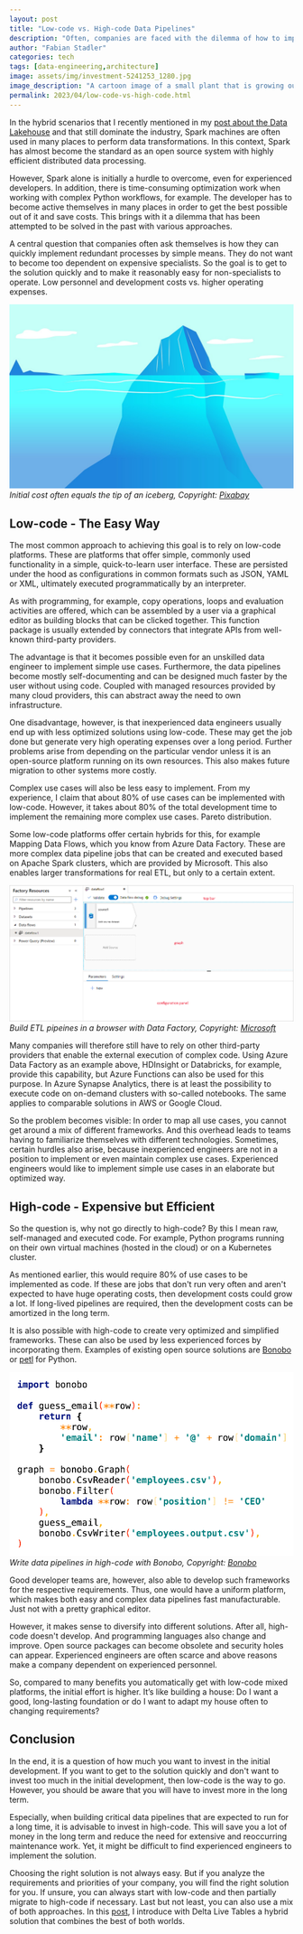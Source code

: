 ```yaml
---
layout: post
title: "Low-code vs. High-code Data Pipelines"
description: "Often, companies are faced with the dilemma of how to implement data pipelines quickly. In this post, I will explain why high-code is often the better choice."
author: "Fabian Stadler"
categories: tech
tags: [data-engineering,architecture]
image: assets/img/investment-5241253_1280.jpg
image_description: "A cartoon image of a small plant that is growing out of soil as a metaphor for investment in technological architecture."
permalink: 2023/04/low-code-vs-high-code.html
---
```


In the hybrid scenarios that I recently mentioned in my [post about the Data Lakehouse](/2023/04/data-lakehouse-as-single-source-of-truth.html) and that still dominate the industry, Spark machines are often used in many places to perform data transformations. In this context, Spark has almost become the standard as an open source system with highly efficient distributed data processing.

However, Spark alone is initially a hurdle to overcome, even for experienced developers. In addition, there is time-consuming optimization work when working with complex Python workflows, for example. The developer has to become active themselves in many places in order to get the best possible out of it and save costs. This brings with it a dilemma that has been attempted to be solved in the past with various approaches.

A central question that companies often ask themselves is how they can quickly implement redundant processes by simple means. They do not want to become too dependent on expensive specialists. So the goal is to get to the solution quickly and to make it reasonably easy for non-specialists to operate. Low personnel and development costs vs. higher operating expenses.

![A cartoon image of an iceberg that is to 80% under water and only a small tip is visible.](/assets/img/iceberg.jpg)
_Initial cost often equals the tip of an iceberg, Copyright: [Pixabay](https://pixabay.com/de/illustrations/eisberg-wasser-blau-ozean-eis-1421411/)_

## Low-code - The Easy Way

The most common approach to achieving this goal is to rely on low-code platforms. These are platforms that offer simple, commonly used functionality in a simple, quick-to-learn user interface. These are persisted under the hood as configurations in common formats such as JSON, YAML or XML, ultimately executed programmatically by an interpreter.

As with programming, for example, copy operations, loops and evaluation activities are offered, which can be assembled by a user via a graphical editor as building blocks that can be clicked together. This function package is usually extended by connectors that integrate APIs from well-known third-party providers.

The advantage is that it becomes possible even for an unskilled data engineer to implement simple use cases. Furthermore, the data pipelines become mostly self-documenting and can be designed much faster by the user without using code. Coupled with managed resources provided by many cloud providers, this can abstract away the need to own infrastructure.

One disadvantage, however, is that inexperienced data engineers usually end up with less optimized solutions using low-code. These may get the job done but generate very high operating expenses over a long period. Further problems arise from depending on the particular vendor unless it is an open-source platform running on its own resources. This also makes future migration to other systems more costly.

Complex use cases will also be less easy to implement. From my experience, I claim that about 80% of use cases can be implemented with low-code. However, it takes about 80% of the total development time to implement the remaining more complex use cases. Pareto distribution.

Some low-code platforms offer certain hybrids for this, for example Mapping Data Flows, which you know from Azure Data Factory. These are more complex data pipeline jobs that can be created and executed based on Apache Spark clusters, which are provided by Microsoft. This also enables larger transformations for real ETL, but only to a certain extent.

![An image showing the interface of Azure Data Mapping Data Flows when creating a new source at the beginning of a pipeline.](/assets/img/mapping_data_flow.png)
_Build ETL pipeines in a browser with Data Factory, Copyright: [Microsoft](https://learn.microsoft.com/de-de/azure/data-factory/concepts-data-flow-overview)_

Many companies will therefore still have to rely on other third-party providers that enable the external execution of complex code. Using Azure Data Factory as an example above, HDInsight or Databricks, for example, provide this capability, but Azure Functions can also be used for this purpose. In Azure Synapse Analytics, there is at least the possibility to execute code on on-demand clusters with so-called notebooks. The same applies to comparable solutions in AWS or Google Cloud.

So the problem becomes visible: In order to map all use cases, you cannot get around a mix of different frameworks. And this overhead leads to teams having to familiarize themselves with different technologies. Sometimes, certain hurdles also arise, because inexperienced engineers are not in a position to implement or even maintain complex use cases. Experienced engineers would like to implement simple use cases in an elaborate but optimized way.

## High-code - Expensive but Efficient

So the question is, why not go directly to high-code? By this I mean raw, self-managed and executed code. For example, Python programs running on their own virtual machines (hosted in the cloud) or on a Kubernetes cluster.

As mentioned earlier, this would require 80% of use cases to be implemented as code. If these are jobs that don't run very often and aren't expected to have huge operating costs, then development costs could grow a lot. If long-lived pipelines are required, then the development costs can be amortized in the long term.

It is also possible with high-code to create very optimized and simplified frameworks. These can also be used by less experienced forces by incorporating them. Examples of existing open source solutions are [Bonobo](https://www.bonobo-project.org/) or [petl](https://petl.readthedocs.io/en/stable/) for Python.

![A code example of the Python framework bonobo showing how one can extract CSV data with a CSV reader, add a guess email field from name and domain, and write it again with a CSV writer.](/assets/img/bonobo.png)
_Write data pipelines in high-code with Bonobo, Copyright: [Bonobo](https://www.bonobo-project.org/)_

Good developer teams are, however, also able to develop such frameworks for the respective requirements. Thus, one would have a uniform platform, which makes both easy and complex data pipelines fast manufacturable. Just not with a pretty graphical editor.

However, it makes sense to diversify into different solutions. After all, high-code doesn't develop. And programming languages also change and improve. Open source packages can become obsolete and security holes can appear. Experienced engineers are often scarce and above reasons make a company dependent on experienced personnel.

So, compared to many benefits you automatically get with low-code mixed platforms, the initial effort is higher. It’s like building a house: Do I want a good, long-lasting foundation or do I want to adapt my house often to changing requirements?

## Conclusion

In the end, it is a question of how much you want to invest in the initial development. If you want to get to the solution quickly and don't want to invest too much in the initial development, then low-code is the way to go. However, you should be aware that you will have to invest more in the long term.

Especially, when building critical data pipelines that are expected to run for a long time, it is advisable to invest in high-code. This will save you a lot of money in the long term and reduce the need for extensive and reoccurring maintenance work. Yet, it might be difficult to find experienced engineers to implement the solution.

Choosing the right solution is not always easy. But if you analyze the requirements and priorities of your company, you will find the right solution for you. If unsure, you can always start with low-code and then partially migrate to high-code if necessary. Last but not least, you can also use a mix of both approaches. In this [post](/2023/04/data-pipelines-as-code-with-delta-live-tables.html), I introduce with Delta Live Tables a hybrid solution that combines the best of both worlds.
